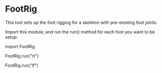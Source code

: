 # FootRig

This tool sets up the foot rigging for a skeleton with pre-existing foot joints.

Import this module, and run the run() method for each foot you want to be setup:


import FootRig

FootRig.run("rt")

FootRig.run("lf")

